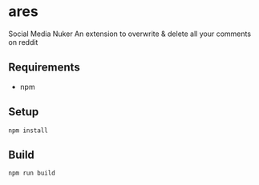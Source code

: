 # ares
Social Media Nuker
An extension to overwrite & delete all your comments on reddit

## Requirements

* npm

## Setup
    npm install

## Build

    npm run build
